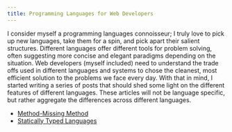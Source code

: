 ```yaml
---
title: Programming Languages for Web Developers
---
```

I consider myself a programming languages connoisseur; I truly love to pick up new languages, take them for a spin, and pick apart their salient structures. Different languages offer different tools for problem solving, often suggesting more concise and elegant paradigms depending on the situation. Web developers (myself included) need to understand the trade offs used in different languages and systems to chose the cleanest, most efficient solution to the problems we face every day. With that in mind, I started writing a series of posts that should shed some light on the different features of different languages. These articles will not be language specific, but rather aggregate the differences across different languages.

- [Method-Missing Method](method-missing-method)
- [Statically Typed Languages](statically-typed-languages)
